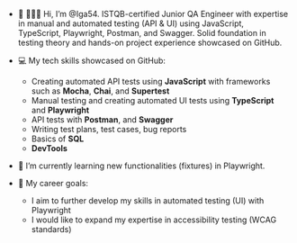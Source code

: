 - 👋 👩🏻‍💻 Hi, I’m @Iga54. ISTQB-certified Junior QA Engineer with expertise in manual and automated testing (API & UI) using JavaScript, TypeScript, Playwright, Postman, and Swagger. Solid foundation in testing theory and hands-on project experience showcased on GitHub.
  
- 💻 My tech skills showcased on GitHub:
    -  Creating automated API tests using **JavaScript** with frameworks such as **Mocha**, **Chai**, and **Supertest**
    -  Manual testing and creating automated UI tests using **TypeScript** and **Playwright**
    -  API tests with **Postman**, and **Swagger**
    -  Writing test plans, test cases, bug reports
    -  Basics of **SQL**
    -  **DevTools**
  
      
- 🌱 I’m currently learning new functionalities (fixtures) in Playwright.
  
- 🧠 My career goals:
    - I aim to further develop my skills in automated testing (UI) with Playwright 
    - I would like to expand my expertise in accessibility testing (WCAG standards)



  
